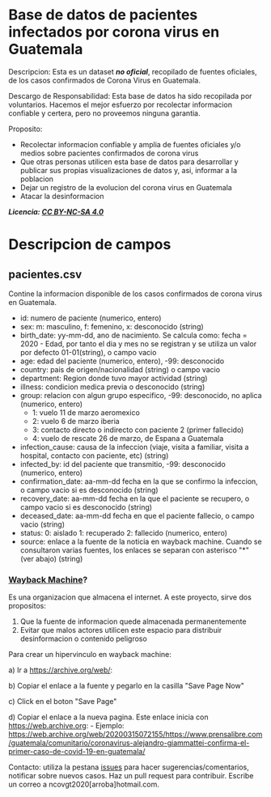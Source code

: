 # Base de datos de pacientes infectados por corona virus en Guatemala

Descripcion: Esta es un dataset ***no oficial***, recopilado de fuentes oficiales, de los casos confirmados de Corona Virus en Guatemala.

Descargo de Responsabilidad: Esta base de datos ha sido recopilada por voluntarios. Hacemos el mejor esfuerzo por recolectar informacion confiable y certera, pero no proveemos ninguna garantia.

Proposito: 
- Recolectar informacion confiable y amplia de fuentes oficiales y/o medios sobre pacientes confirmados de corona virus
- Que otras personas utilicen esta base de datos para desarrollar y publicar sus propias visualizaciones de datos y, asi, informar a la poblacion
- Dejar un registro de la evolucion del corona virus en Guatemala 
- Atacar la desinformacion

***Licencia: [CC BY-NC-SA 4.0](https://creativecommons.org/licenses/by-nc-sa/4.0/)***


# Descripcion de campos

## pacientes.csv

Contine la informacion disponible de los casos confirmados de corona virus en Guatemala.

- id: numero de paciente (numerico, entero)
- sex: m: masculino, f: femenino, x: desconocido (string)
- birth_date: yy-mm-dd, ano de nacimiento. Se calcula como: fecha = 2020 - Edad, por tanto el dia y mes no se registran y se utiliza un valor por defecto 01-01(string), o campo vacio
- age: edad del paciente (numerico, entero), -99: desconocido
- country: pais de origen/nacionalidad (string) o campo vacio
- department: Region donde tuvo mayor actividad (string)
- illness: condicion medica previa o desconocido (string)
- group: relacion con algun grupo especifico, -99: desconocido, no aplica (numerico, entero)
	- 1: vuelo 11 de marzo aeromexico
	- 2: vuelo 6 de marzo iberia
	- 3: contacto directo o indirecto con paciente 2 (primer fallecido)
	- 4: vuelo de rescate 26 de marzo, de Espana a Guatemala
- infection_cause: causa de la infeccion (viaje, visita a familiar, visita a hospital, contacto con paciente, etc) (string)
- infected_by: id del paciente que transmitio, -99: desconocido (numerico, entero)
- confirmation_date: aa-mm-dd fecha en la que se confirmo la infeccion, o campo vacio si es desconocido (string)
- recovery_date: aa-mm-dd fecha en la que el paciente se recupero, o campo vacio si es desconocido (string)
- deceased_date: aa-mm-dd fecha en que el paciente fallecio, o campo vacio (string)
- status: 0: aislado  1: recuperado  2: fallecido (numerico, entero)
- source: enlace a la fuente de la noticia en wayback machine. Cuando se consultaron varias fuentes, los enlaces se separan con asterisco "*" (ver abajo) (string)




### [Wayback Machine](https://archive.org/web/)?

Es una organizacion que almacena el internet. A este proyecto, sirve dos propositos:
1) Que la fuente de informacion quede almacenada permanentemente
2) Evitar que malos actores utilicen este espacio para distribuir desinformacion o contenido peligroso

Para crear un hipervinculo en wayback machine:

a) Ir a https://archive.org/web/:

b) Copiar el enlace a la fuente y pegarlo en la casilla "Save Page Now"

c) Click en el boton "Save Page"

d) Copiar el enlace a la nueva pagina. Este enlace inicia con https://web.archive.org: 
	- Ejemplo: https://web.archive.org/web/20200315072155/https://www.prensalibre.com/guatemala/comunitario/coronavirus-alejandro-giammattei-confirma-el-primer-caso-de-covid-19-en-guatemala/

Contacto: utiliza la pestana [issues](https://github.com/ncovgt2020/ncovgt2020/issues) para hacer sugerencias/comentarios, notificar sobre nuevos casos. Haz un pull request para contribuir. Escribe un correo a ncovgt2020[arroba]hotmail.com.
